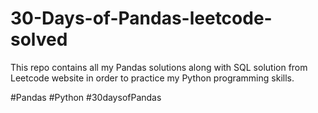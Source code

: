 # 30-Days-of-Pandas-leetcode-solved
This repo contains all my Pandas solutions along with SQL solution from Leetcode website in order to practice my Python  programming skills.

#Pandas #Python #30daysofPandas
